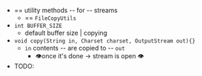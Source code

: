 * == utility methods -- for -- streams
  * == `FileCopyUtils`
* `int BUFFER_SIZE`
  * default buffer size | copying
* `void copy(String in, Charset charset, OutputStream out){}`
  * `in` contents -- are copied to -- `out`
    * 👁️once it's done -> stream is open 👁️
* TODO: